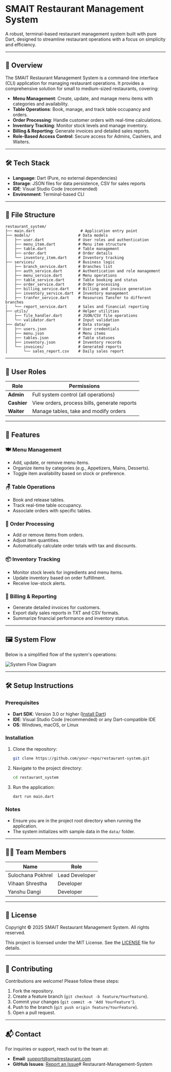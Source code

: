 # SMAIT Restaurant Management System

A robust, terminal-based restaurant management system built with pure Dart, designed to streamline restaurant operations with a focus on simplicity and efficiency.

---

## 📖 Overview

The SMAIT Restaurant Management System is a command-line interface (CLI) application for managing restaurant operations. It provides a comprehensive solution for small to medium-sized restaurants, covering:

- **Menu Management**: Create, update, and manage menu items with categories and availability.
- **Table Operations**: Book, manage, and track table occupancy and orders.
- **Order Processing**: Handle customer orders with real-time calculations.
- **Inventory Tracking**: Monitor stock levels and manage inventory.
- **Billing & Reporting**: Generate invoices and detailed sales reports.
- **Role-Based Access Control**: Secure access for Admins, Cashiers, and Waiters.

---

## 🛠️ Tech Stack

- **Language**: Dart (Pure, no external dependencies)
- **Storage**: JSON files for data persistence, CSV for sales reports
- **IDE**: Visual Studio Code (recommended)
- **Environment**: Terminal-based CLI

---

## 📂 File Structure

```
restaurant_system/
├── main.dart                    # Application entry point
├── models/                     # Data models
│   ├── user.dart               # User roles and authentication
│   ├── menu_item.dart          # Menu item structure
│   ├── table.dart              # Table management
│   ├── order.dart              # Order details
│   └── inventory_item.dart     # Inventory tracking
├── services/                   # Business logic
│   ├── branch_service.dart     # Branches list  
│   ├── auth_service.dart       # Authentication and role management
│   ├── menu_service.dart       # Menu operations
│   ├── table_service.dart      # Table booking and status
│   ├── order_service.dart      # Order processing
│   ├── billing_service.dart    # Billing and invoice generation
│   ├── inventory_service.dart  # Inventory management
│   ├── tranfer_service.dart    # Resources Tansfer to different branches   
│   └── report_service.dart     # Sales and financial reporting
├── utils/                      # Helper utilities
│   ├── file_handler.dart       # JSON/CSV file operations
│   └── validator.dart          # Input validation
├── data/                       # Data storage
│   ├── users.json              # User credentials
│   ├── menu.json               # Menu items
│   ├── tables.json             # Table statuses
│   ├── inventory.json          # Inventory records
│   └── invoices/               # Generated reports
│       └── sales_report.csv    # Daily sales report
```

---

## 👥 User Roles

| **Role**   | **Permissions**                              |
|------------|----------------------------------------------|
| **Admin**  | Full system control (all operations)         |
| **Cashier**| View orders, process bills, generate reports |
| **Waiter** | Manage tables, take and modify orders        |

---

## 🚀 Features

### 🍽️ Menu Management
- Add, update, or remove menu items.
- Organize items by categories (e.g., Appetizers, Mains, Desserts).
- Toggle item availability based on stock or preference.

### 🪑 Table Operations
- Book and release tables.
- Track real-time table occupancy.
- Associate orders with specific tables.

### 🛒 Order Processing
- Add or remove items from orders.
- Adjust item quantities.
- Automatically calculate order totals with tax and discounts.

### 📦 Inventory Tracking
- Monitor stock levels for ingredients and menu items.
- Update inventory based on order fulfillment.
- Receive low-stock alerts.

### 💸 Billing & Reporting
- Generate detailed invoices for customers.
- Export daily sales reports in TXT and CSV formats.
- Summarize financial performance and inventory status.

---

## 🖼️ System Flow

Below is a simplified flow of the system's operations:

![System Flow Diagram](https://github.com/user-attachments/assets/91d91efe-e2f1-4df6-a545-676280c654b8)

---

## 🛠️ Setup Instructions

### Prerequisites
- **Dart SDK**: Version 3.0 or higher ([Install Dart](https://dart.dev/get-dart))
- **IDE**: Visual Studio Code (recommended) or any Dart-compatible IDE
- **OS**: Windows, macOS, or Linux

### Installation
1. Clone the repository:
   ```bash
   git clone https://github.com/your-repo/restaurant-system.git
   ```
2. Navigate to the project directory:
   ```bash
   cd restaurant_system
   ```
3. Run the application:
   ```bash
   dart run main.dart
   ```

### Notes
- Ensure you are in the project root directory when running the application.
- The system initializes with sample data in the `data/` folder.

---

## 🧑‍💻 Team Members

| Name               | Role            |
|--------------------|-----------------|
| Sulochana Pokhrel  | Lead Developer  |
| Vihaan Shrestha    | Developer       |
| Yanshu Dangi       | Developer       |


---

## 📜 License

Copyright © 2025 SMAIT Restaurant Management System. All rights reserved.

This project is licensed under the MIT License. See the [LICENSE](LICENSE) file for details.

---

## 🤝 Contributing

Contributions are welcome! Please follow these steps:
1. Fork the repository.
2. Create a feature branch (`git checkout -b feature/YourFeature`).
3. Commit your changes (`git commit -m 'Add YourFeature'`).
4. Push to the branch (`git push origin feature/YourFeature`).
5. Open a pull request.

---

## 📬 Contact

For inquiries or support, reach out to the team at:
- **Email**: support@smaitrestaurant.com
- **GitHub Issues**: [Report an Issue](https://github.com/your-repo/restaurant-system/issues)# Restaurant-Management-System
